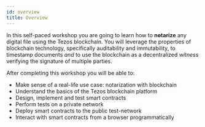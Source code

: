 ```yaml
---
id: overview
title: Overview
---
```


In this self-paced workshop you are going to learn how to **notarize** any digital file using the Tezos blockchain. You will leverage the properties of blockchain technology, specifically auditability and immutability, to timestamp documents *and* to use the blockchain as a decentralized *witness* verifying the signature of multiple parties.

After completing this workshop you will be able to:

- Make sense of a real-life use case: notarization with blockchain
- Understand the basics of the Tezos blockchain platform
- Design, implement and test smart contracts
- Perform tests on a private network
- Deploy smart contracts to the public test-network
- Interact with smart contracts from a browser programmatically 